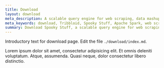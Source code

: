 ```yaml
---
title: Download
layout: download
meta_description: A scalable query engine for web scraping, data mashup, and acceptance QA. Certified for Apache Spark.
meta_keywords: download, Tribbloid, Spooky Stuff, Apache Spark, web scraper, data mining
summary: Download Spooky Stuff, a scalable query engine for web scraping, data mashup, and acceptance QA
---
```


Introductory text for download page. Edit the file `./download/index.md`.

Lorem ipsum dolor sit amet, consectetur adipisicing elit. Et omnis deleniti voluptatum. Atque, assumenda. Quasi neque, dolor consectetur libero distinctio.
